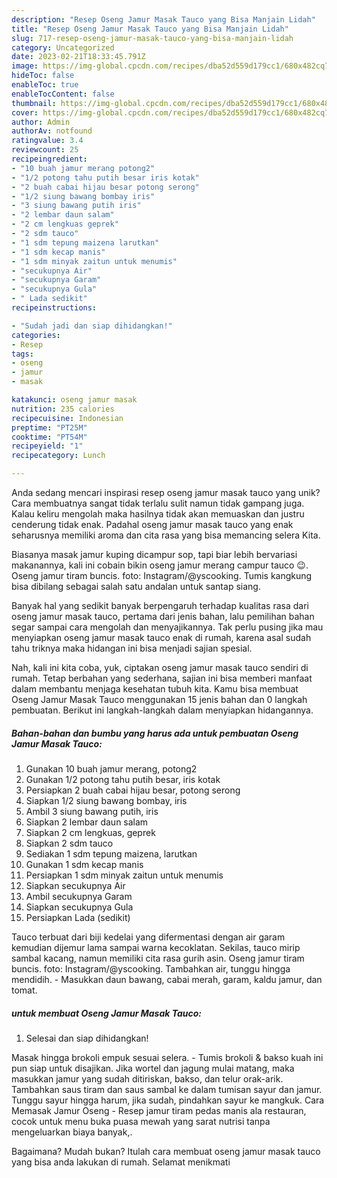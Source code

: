 ```yaml
---
description: "Resep Oseng Jamur Masak Tauco yang Bisa Manjain Lidah"
title: "Resep Oseng Jamur Masak Tauco yang Bisa Manjain Lidah"
slug: 717-resep-oseng-jamur-masak-tauco-yang-bisa-manjain-lidah
category: Uncategorized
date: 2023-02-21T18:33:45.791Z
image: https://img-global.cpcdn.com/recipes/dba52d559d179cc1/680x482cq70/oseng-jamur-masak-tauco-foto-resep-utama.jpg
hideToc: false
enableToc: true
enableTocContent: false
thumbnail: https://img-global.cpcdn.com/recipes/dba52d559d179cc1/680x482cq70/oseng-jamur-masak-tauco-foto-resep-utama.jpg
cover: https://img-global.cpcdn.com/recipes/dba52d559d179cc1/680x482cq70/oseng-jamur-masak-tauco-foto-resep-utama.jpg
author: Admin
authorAv: notfound
ratingvalue: 3.4
reviewcount: 25
recipeingredient:
- "10 buah jamur merang potong2"
- "1/2 potong tahu putih besar iris kotak"
- "2 buah cabai hijau besar potong serong"
- "1/2 siung bawang bombay iris"
- "3 siung bawang putih iris"
- "2 lembar daun salam"
- "2 cm lengkuas geprek"
- "2 sdm tauco"
- "1 sdm tepung maizena larutkan"
- "1 sdm kecap manis"
- "1 sdm minyak zaitun untuk menumis"
- "secukupnya Air"
- "secukupnya Garam"
- "secukupnya Gula"
- " Lada sedikit"
recipeinstructions:

- "Sudah jadi dan siap dihidangkan!"
categories:
- Resep
tags:
- oseng
- jamur
- masak

katakunci: oseng jamur masak 
nutrition: 235 calories
recipecuisine: Indonesian
preptime: "PT25M"
cooktime: "PT54M"
recipeyield: "1"
recipecategory: Lunch

---
```





Anda sedang mencari inspirasi resep oseng jamur masak tauco yang unik? Cara membuatnya sangat tidak terlalu sulit namun tidak gampang juga. Kalau keliru mengolah maka hasilnya tidak akan memuaskan dan justru cenderung tidak enak. Padahal oseng jamur masak tauco yang enak seharusnya memiliki aroma dan cita rasa yang bisa memancing selera Kita.





Biasanya masak jamur kuping dicampur sop, tapi biar lebih bervariasi makanannya, kali ini cobain bikin oseng jamur merang campur tauco 😉. Oseng jamur tiram buncis. foto: Instagram/@yscooking. Tumis kangkung bisa dibilang sebagai salah satu andalan untuk santap siang.

Banyak hal yang sedikit banyak berpengaruh terhadap kualitas rasa dari oseng jamur masak tauco, pertama dari jenis bahan, lalu pemilihan bahan segar sampai cara mengolah dan menyajikannya. Tak perlu pusing jika mau menyiapkan oseng jamur masak tauco enak di rumah, karena asal sudah tahu triknya maka hidangan ini bisa menjadi sajian spesial.






Nah, kali ini kita coba, yuk, ciptakan oseng jamur masak tauco sendiri di rumah. Tetap berbahan yang sederhana, sajian ini bisa memberi manfaat dalam membantu menjaga kesehatan tubuh kita. Kamu bisa membuat Oseng Jamur Masak Tauco menggunakan 15 jenis bahan dan 0 langkah pembuatan. Berikut ini langkah-langkah dalam menyiapkan hidangannya.

<!--inarticleads1-->

##### Bahan-bahan dan bumbu yang harus ada untuk pembuatan Oseng Jamur Masak Tauco:

1. Gunakan 10 buah jamur merang, potong2
1. Gunakan 1/2 potong tahu putih besar, iris kotak
1. Persiapkan 2 buah cabai hijau besar, potong serong
1. Siapkan 1/2 siung bawang bombay, iris
1. Ambil 3 siung bawang putih, iris
1. Siapkan 2 lembar daun salam
1. Siapkan 2 cm lengkuas, geprek
1. Siapkan 2 sdm tauco
1. Sediakan 1 sdm tepung maizena, larutkan
1. Gunakan 1 sdm kecap manis
1. Persiapkan 1 sdm minyak zaitun untuk menumis
1. Siapkan secukupnya Air
1. Ambil secukupnya Garam
1. Siapkan secukupnya Gula
1. Persiapkan  Lada (sedikit)


Tauco terbuat dari biji kedelai yang difermentasi dengan air garam kemudian dijemur lama sampai warna kecoklatan. Sekilas, tauco mirip sambal kacang, namun memiliki cita rasa gurih asin. Oseng jamur tiram buncis. foto: Instagram/@yscooking. Tambahkan air, tunggu hingga mendidih. - Masukkan daun bawang, cabai merah, garam, kaldu jamur, dan tomat. 

<!--inarticleads2-->

#####  untuk membuat Oseng Jamur Masak Tauco:


1. Selesai dan siap dihidangkan!

Masak hingga brokoli empuk sesuai selera. - Tumis brokoli &amp; bakso kuah ini pun siap untuk disajikan. Jika wortel dan jagung mulai matang, maka masukkan jamur yang sudah ditiriskan, bakso, dan telur orak-arik. Tambahkan saus tiram dan saus sambal ke dalam tumisan sayur dan jamur. Tunggu sayur hingga harum, jika sudah, pindahkan sayur ke mangkuk. Cara Memasak Jamur Oseng - Resep jamur tiram pedas manis ala restauran, cocok untuk menu buka puasa mewah yang sarat nutrisi tanpa mengeluarkan biaya banyak,. 

Bagaimana? Mudah bukan? Itulah cara membuat oseng jamur masak tauco yang bisa anda lakukan di rumah. Selamat menikmati
